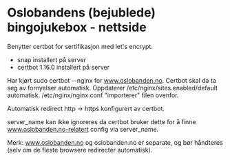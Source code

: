 # Oslobandens (bejublede) bingojukebox - nettside

Benytter certbot for sertifikasjon med let's encrypt.
- snap installert på server
- certbot 1.16.0 installert på server

Har kjørt sudo certbot --nginx for www.oslobanden.no. Certbot skal da ta seg av fornyelser automatisk. Oppdaterer /etc/nginx/sites.enabled/default automatisk.
/etc/nginx/nginx.conf "importerer" filen ovenfor.

Automatisk redirect http -> https konfigurert av certbot.

server_name kan ikke ignoreres da certbot bruker dette for å finne www.oslobanden.no-relatert config via server_name.

Merk: www.oslobanden.no og oslobanden.no er separate, og bør håndteres (selv om de fleste browsere redirecter automatisk).